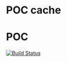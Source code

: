 POC cache
=====
# POC

[![Build Status](https://secure.travis-ci.org/php-output-cache/cache.png?branch=master)](http://travis-ci.org/php-output-cache/cache)
